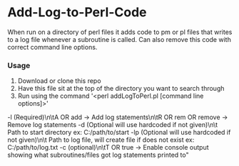 # Add-Log-to-Perl-Code
When run on a directory of perl files it adds code to pm or pl files that writes to a log file whenever a subroutine is called. Can also remove this code with correct command line options.

### Usage
1. Download or clone this repo
2. Have this file sit at the top of the directory you want to search through
3. Run using the command
'<perl addLogToPerl.pl [command line options]>'

-l (Required)\n\tA OR add -> Add log statements\n\tR OR rem OR remove -> Remove log statements
-d (Optional will use hardcoded if not given)\n\t Path to start directory ex: C:/path/to/start
-lp (Optional will use hardcoded if not given)\n\t Path to log file, will create file if does not exist ex: C:/path/to/log.txt
-c (optional)\n\tT OR true -> Enable console output showing what subroutines/files got log statements printed to"
